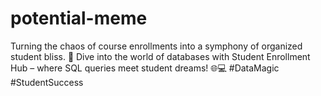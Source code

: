 # potential-meme
Turning the chaos of course enrollments into a symphony of organized student bliss. 🚀 Dive into the world of databases with Student Enrollment Hub – where SQL queries meet student dreams! 🌐💻 #DataMagic #StudentSuccess
